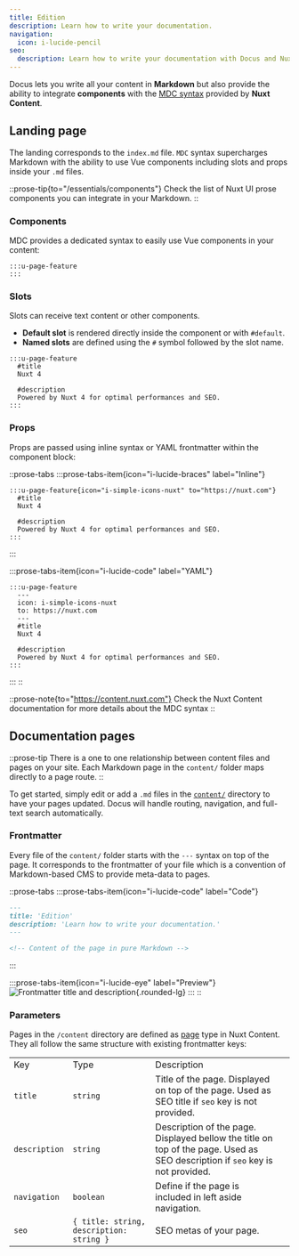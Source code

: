 ```yaml
---
title: Edition
description: Learn how to write your documentation.
navigation:
  icon: i-lucide-pencil
seo:
  description: Learn how to write your documentation with Docus and Nuxt Content.
---
```


Docus lets you write all your content in **Markdown** but also provide the ability to integrate **components** with the [MDC syntax](https://content.nuxt.com/docs/files/markdown#mdc-syntax) provided by **Nuxt Content**.

## Landing page

The landing corresponds to the `index.md` file. `MDC` syntax supercharges Markdown with the ability to use Vue components including slots and props inside your `.md` files.

::prose-tip{to="/essentials/components"}
Check the list of Nuxt UI prose components you can integrate in your Markdown.
::

### Components

MDC provides a dedicated syntax to easily use Vue components in your content:

```mdc [content/index.md]
:::u-page-feature
:::
```

### Slots

Slots can receive text content or other components.

- **Default slot** is rendered directly inside the component or with `#default`.
- **Named slots** are defined using the `#` symbol followed by the slot name.

```mdc [index.md]
:::u-page-feature
  #title
  Nuxt 4
  
  #description
  Powered by Nuxt 4 for optimal performances and SEO.
:::
```

### Props

Props are passed using inline syntax or YAML frontmatter within the component block:

::prose-tabs
  :::prose-tabs-item{icon="i-lucide-braces" label="Inline"}
  ```mdc [index.md]
  :::u-page-feature{icon="i-simple-icons-nuxt" to="https://nuxt.com"}
    #title
    Nuxt 4
    
    #description
    Powered by Nuxt 4 for optimal performances and SEO.
  :::
  ```
  :::

  :::prose-tabs-item{icon="i-lucide-code" label="YAML"}
  ```mdc [index.md]
  :::u-page-feature
    ---
    icon: i-simple-icons-nuxt
    to: https://nuxt.com
    ---
    #title
    Nuxt 4
    
    #description
    Powered by Nuxt 4 for optimal performances and SEO.
  :::
  ```
  :::
::

::prose-note{to="https://content.nuxt.com"}
Check the Nuxt Content documentation for more details about the MDC syntax
::

## Documentation pages

::prose-tip
There is a one to one relationship between content files and pages on your site. Each Markdown page in the `content/` folder maps directly to a page route.
::

To get started, simply edit or add a `.md` files in the [`content/`](https://content.nuxt.com/usage/content-directory) directory to have your pages updated. Docus will handle routing, navigation, and full-text search automatically.

### Frontmatter

Every file of the `content/` folder starts with the `---` syntax on top of the page. It corresponds to the frontmatter of your file which is a convention of Markdown-based CMS to provide meta-data to pages.

::prose-tabs
  :::prose-tabs-item{icon="i-lucide-code" label="Code"}
  ```md [content/getting-started/edition.md]
  ---
  title: 'Edition'
  description: 'Learn how to write your documentation.'
  ---
  
  <!-- Content of the page in pure Markdown -->
  ```
  :::

  :::prose-tabs-item{icon="i-lucide-eye" label="Preview"}
  ![Frontmatter title and description](/documentation/frontmatter-preview-title-description.png){.rounded-lg}
  :::
::

### Parameters

Pages in the `/content` directory are defined as [page](https://content.nuxt.com/docs/collections/types#page-type) type in Nuxt Content. They all follow the same structure with existing frontmatter keys:

|               |                                          |                                                                                                                               |   |
| ------------- | ---------------------------------------- | ----------------------------------------------------------------------------------------------------------------------------- | - |
| Key           | Type                                     | Description                                                                                                                   |   |
| `title`       | `string`                                 | Title of the page. Displayed on top of the page. Used as SEO title if `seo` key is not provided.                              |   |
| `description` | `string`                                 | Description of the page. Displayed bellow the title on top of the page. Used as SEO description if `seo` key is not provided. |   |
| `navigation`  | `boolean`                                | Define if the page is included in left aside navigation.                                                                      |   |
| `seo`         | `{ title: string, description: string }` | SEO metas of your page.                                                                                                       |   |
